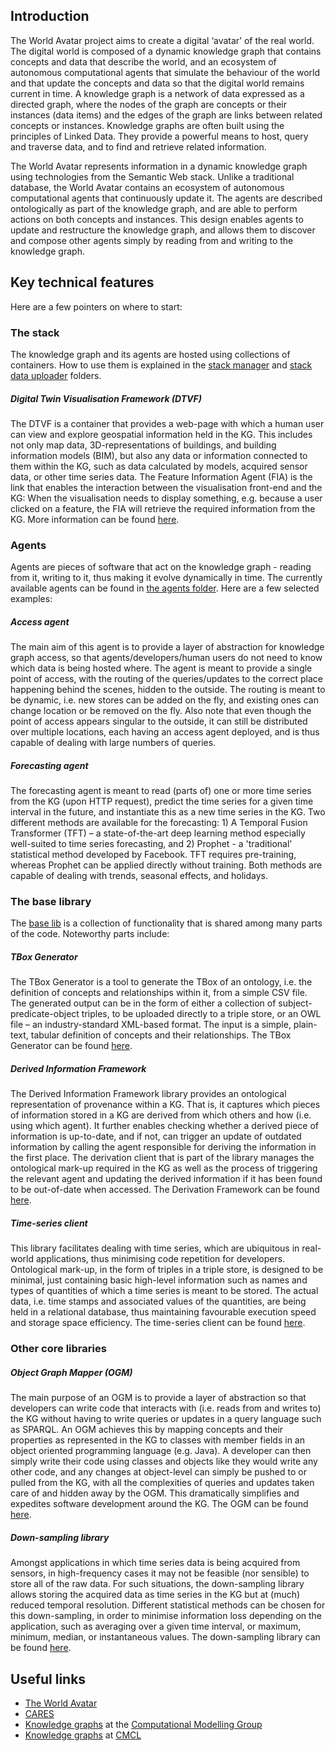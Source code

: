 ## Introduction ##

The World Avatar project aims to create a digital ‘avatar’ of the real world. The digital world is composed of a dynamic knowledge graph that contains concepts and data that describe the world, and an ecosystem of autonomous computational agents that simulate the behaviour of the world and that update the concepts and data so that the digital world remains current in time. A knowledge graph is a network of data expressed as a directed graph, where the nodes of the graph are concepts or their instances (data items) and the edges of the graph are links between related concepts or instances. Knowledge graphs are often built using the principles of Linked Data. They provide a powerful means to host, query and traverse data, and to find and retrieve related information.

The World Avatar represents information in a dynamic knowledge graph using technologies from the Semantic Web stack. Unlike a traditional database, the World Avatar contains an ecosystem of autonomous computational agents that continuously update it. The agents are described ontologically as part of the knowledge graph, and are able to perform actions on both concepts and instances. This design enables agents to update and restructure the knowledge graph, and allows them to discover and compose other agents simply by reading from and writing to the knowledge graph.

## Key technical features ##

Here are a few pointers on where to start:

### The stack

The knowledge graph and its agents are hosted using collections of containers. How to use them is explained in the [stack manager](./Deploy/stacks/dynamic/stack-manager) and [stack data uploader](./Deploy/stacks/dynamic/stack-data-uploader) folders.

##### Digital Twin Visualisation Framework (DTVF)

The DTVF is a container that provides a web-page with which a human user can view and explore geospatial information held in the KG. This includes not only map data, 3D-representations of buildings, and building information models (BIM), but also any data or information connected to them within the KG, such as data calculated by models, acquired sensor data, or other time series data. The Feature Information Agent (FIA) is the link that enables the interaction between the visualisation front-end and the KG: When the visualisation needs to display something, e.g. because a user clicked on a feature, the FIA will retrieve the required information from the KG. More information can be found [here](./web/digital-twin-vis-framework).

### Agents

Agents are pieces of software that act on the knowledge graph - reading from it, writing to it, thus making it evolve dynamically in time. The currently available agents can be found in [the agents folder](./Agents). Here are a few selected examples:

##### Access agent

The main aim of this agent is to provide a layer of abstraction for knowledge graph access, so that agents/developers/human users do not need to know which data is being hosted where. The agent is meant to provide a single point of access, with the routing of the queries/updates to the correct place happening behind the scenes, hidden to the outside. The routing is meant to be dynamic, i.e. new stores can be added on the fly, and existing ones can change location or be removed on the fly. Also note that even though the point of access appears singular to the outside, it can still be distributed over multiple locations, each having an access agent deployed, and is thus capable of dealing with large numbers of queries.

##### Forecasting agent

The forecasting agent is meant to read (parts of) one or more time series from the KG (upon HTTP request), predict the time series for a given time interval in the future, and instantiate this as a new time series in the KG. Two different methods are available for the forecasting: 1) A Temporal Fusion Transformer (TFT) – a state-of-the-art deep learning method especially well-suited to time series forecasting, and 2) Prophet - a 'traditional' statistical method developed by Facebook. TFT requires pre-training, whereas Prophet can be applied directly without training. Both methods are capable of dealing with trends, seasonal effects, and holidays.

### The base library

The [base lib](./JPS_BASE_LIB) is a collection of functionality that is shared among many parts of the code. Noteworthy parts include:

##### TBox Generator

The TBox Generator is a tool to generate the TBox of an ontology, i.e. the definition of concepts and relationships within it, from a simple CSV file. The generated output can be in the form of either a collection of subject-predicate-object triples, to be uploaded directly to a triple store, or an OWL file – an industry-standard XML-based format. The input is a simple, plain-text, tabular definition of concepts and their relationships. The TBox Generator can be found [here](./JPS_BASE_LIB/src/main/java/uk/ac/cam/cares/jps/base/converter).

##### Derived Information Framework

The Derived Information Framework library provides an ontological representation of provenance within a KG. That is, it captures which pieces of information stored in a KG are derived from which others and how (i.e. using which agent). It further enables checking whether a derived piece of information is up-to-date, and if not, can trigger an update of outdated information by calling the agent responsible for deriving the information in the first place. The derivation client that is part of the library manages the ontological mark-up required in the KG as well as the process of triggering the relevant agent and updating the derived information if it has been found to be out-of-date when accessed. The Derivation Framework can be found [here](./JPS_BASE_LIB/src/main/java/uk/ac/cam/cares/jps/base/derivation).

##### Time-series client

This library facilitates dealing with time series, which are ubiquitous in real-world applications, thus minimising code repetition for developers. Ontological mark-up, in the form of triples in a triple store, is designed to be minimal, just containing basic high-level information such as names and types of quantities of which a time series is meant to be stored. The actual data, i.e. time stamps and associated values of the quantities, are being held in a relational database, thus maintaining favourable execution speed and storage space efficiency. The time-series client can be found [here](./JPS_BASE_LIB/src/main/java/uk/ac/cam/cares/jps/base/timeseries).

### Other core libraries

##### Object Graph Mapper (OGM)

The main purpose of an OGM is to provide a layer of abstraction so that developers can write code that interacts with (i.e. reads from and writes to) the KG without having to write queries or updates in a query language such as SPARQL. An OGM achieves this by mapping concepts and their properties as represented in the KG to classes with member fields in an object oriented programming language (e.g. Java). A developer can then simply write their code using classes and objects like they would write any other code, and any changes at object-level can simply be pushed to or pulled from the KG, with all the complexities of queries and updates taken care of and hidden away by the OGM. This dramatically simplifies and expedites software development around the KG. The OGM can be found [here](./core/ogm).

##### Down-sampling library

Amongst applications in which time series data is being acquired from sensors, in high-frequency cases it may not be feasible (nor sensible) to store all of the raw data. For such situations, the down-sampling library allows storing the acquired data as time series in the KG but at (much) reduced temporal resolution. Different statistical methods can be chosen for this down-sampling, in order to minimise information loss depending on the application, such as averaging over a given time interval, or maximum, minimum, median, or instantaneous values. The down-sampling library can be found [here](./core/downsampling).

## Useful links ##

* [The World Avatar](http://theworldavatar.com/)
* [CARES](https://www.cares.cam.ac.uk/)
* [Knowledge graphs](https://como.ceb.cam.ac.uk/research/twa/) at the [Computational Modelling Group](https://como.ceb.cam.ac.uk/)
* [Knowledge graphs](https://cmclinnovations.com/digitalisation/knowledge-graphs/) at [CMCL](https://cmclinnovations.com/)
